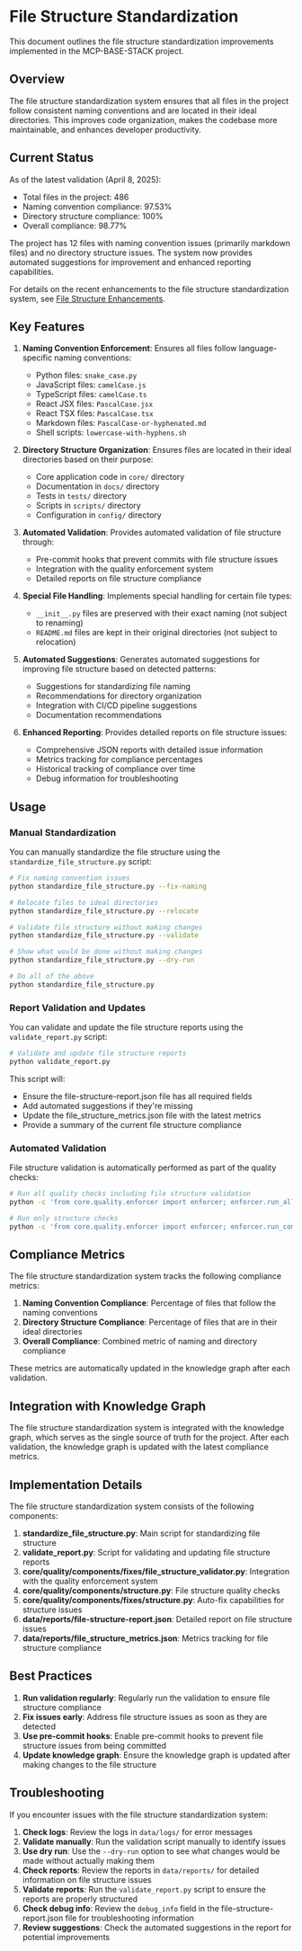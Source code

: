 # File Structure Standardization

This document outlines the file structure standardization improvements implemented in the MCP-BASE-STACK project.

## Overview

The file structure standardization system ensures that all files in the project follow consistent naming conventions and are located in their ideal directories. This improves code organization, makes the codebase more maintainable, and enhances developer productivity.

## Current Status

As of the latest validation (April 8, 2025):
- Total files in the project: 486
- Naming convention compliance: 97.53%
- Directory structure compliance: 100%
- Overall compliance: 98.77%

The project has 12 files with naming convention issues (primarily markdown files) and no directory structure issues. The system now provides automated suggestions for improvement and enhanced reporting capabilities.

For details on the recent enhancements to the file structure standardization system, see [File Structure Enhancements](./File-Structure-Enhancements.md).

## Key Features

1. **Naming Convention Enforcement**: Ensures all files follow language-specific naming conventions:
   - Python files: `snake_case.py`
   - JavaScript files: `camelCase.js`
   - TypeScript files: `camelCase.ts`
   - React JSX files: `PascalCase.jsx`
   - React TSX files: `PascalCase.tsx`
   - Markdown files: `PascalCase-or-hyphenated.md`
   - Shell scripts: `lowercase-with-hyphens.sh`

2. **Directory Structure Organization**: Ensures files are located in their ideal directories based on their purpose:
   - Core application code in `core/` directory
   - Documentation in `docs/` directory
   - Tests in `tests/` directory
   - Scripts in `scripts/` directory
   - Configuration in `config/` directory

3. **Automated Validation**: Provides automated validation of file structure through:
   - Pre-commit hooks that prevent commits with file structure issues
   - Integration with the quality enforcement system
   - Detailed reports on file structure compliance

4. **Special File Handling**: Implements special handling for certain file types:
   - `__init__.py` files are preserved with their exact naming (not subject to renaming)
   - `README.md` files are kept in their original directories (not subject to relocation)

5. **Automated Suggestions**: Generates automated suggestions for improving file structure based on detected patterns:
   - Suggestions for standardizing file naming
   - Recommendations for directory organization
   - Integration with CI/CD pipeline suggestions
   - Documentation recommendations

6. **Enhanced Reporting**: Provides detailed reports on file structure issues:
   - Comprehensive JSON reports with detailed issue information
   - Metrics tracking for compliance percentages
   - Historical tracking of compliance over time
   - Debug information for troubleshooting

## Usage

### Manual Standardization

You can manually standardize the file structure using the `standardize_file_structure.py` script:

```bash
# Fix naming convention issues
python standardize_file_structure.py --fix-naming

# Relocate files to ideal directories
python standardize_file_structure.py --relocate

# Validate file structure without making changes
python standardize_file_structure.py --validate

# Show what would be done without making changes
python standardize_file_structure.py --dry-run

# Do all of the above
python standardize_file_structure.py
```

### Report Validation and Updates

You can validate and update the file structure reports using the `validate_report.py` script:

```bash
# Validate and update file structure reports
python validate_report.py
```

This script will:
- Ensure the file-structure-report.json file has all required fields
- Add automated suggestions if they're missing
- Update the file_structure_metrics.json file with the latest metrics
- Provide a summary of the current file structure compliance

### Automated Validation

File structure validation is automatically performed as part of the quality checks:

```bash
# Run all quality checks including file structure validation
python -c 'from core.quality.enforcer import enforcer; enforcer.run_all_checks()'

# Run only structure checks
python -c 'from core.quality.enforcer import enforcer; enforcer.run_component_checks("structure")'
```

## Compliance Metrics

The file structure standardization system tracks the following compliance metrics:

1. **Naming Convention Compliance**: Percentage of files that follow the naming conventions
2. **Directory Structure Compliance**: Percentage of files that are in their ideal directories
3. **Overall Compliance**: Combined metric of naming and directory compliance

These metrics are automatically updated in the knowledge graph after each validation.

## Integration with Knowledge Graph

The file structure standardization system is integrated with the knowledge graph, which serves as the single source of truth for the project. After each validation, the knowledge graph is updated with the latest compliance metrics.

## Implementation Details

The file structure standardization system consists of the following components:

1. **standardize_file_structure.py**: Main script for standardizing file structure
2. **validate_report.py**: Script for validating and updating file structure reports
3. **core/quality/components/fixes/file_structure_validator.py**: Integration with the quality enforcement system
4. **core/quality/components/structure.py**: File structure quality checks
5. **core/quality/components/fixes/structure.py**: Auto-fix capabilities for structure issues
6. **data/reports/file-structure-report.json**: Detailed report on file structure issues
7. **data/reports/file_structure_metrics.json**: Metrics tracking for file structure compliance

## Best Practices

1. **Run validation regularly**: Regularly run the validation to ensure file structure compliance
2. **Fix issues early**: Address file structure issues as soon as they are detected
3. **Use pre-commit hooks**: Enable pre-commit hooks to prevent file structure issues from being committed
4. **Update knowledge graph**: Ensure the knowledge graph is updated after making changes to the file structure

## Troubleshooting

If you encounter issues with the file structure standardization system:

1. **Check logs**: Review the logs in `data/logs/` for error messages
2. **Validate manually**: Run the validation script manually to identify issues
3. **Use dry run**: Use the `--dry-run` option to see what changes would be made without actually making them
4. **Check reports**: Review the reports in `data/reports/` for detailed information on file structure issues
5. **Validate reports**: Run the `validate_report.py` script to ensure the reports are properly structured
6. **Check debug info**: Review the `debug_info` field in the file-structure-report.json file for troubleshooting information
7. **Review suggestions**: Check the automated suggestions in the report for potential improvements
